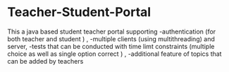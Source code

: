 # Teacher-Student-Portal


This a java based student teacher portal supporting 
-authentication (for both teacher and student ) , 
-multiple clients (using multithreading) and server, 
-tests that can be conducted with time limt constraints (multiple choice as well as single option correct ) , 
-additional feature of topics that can be added by teachers
